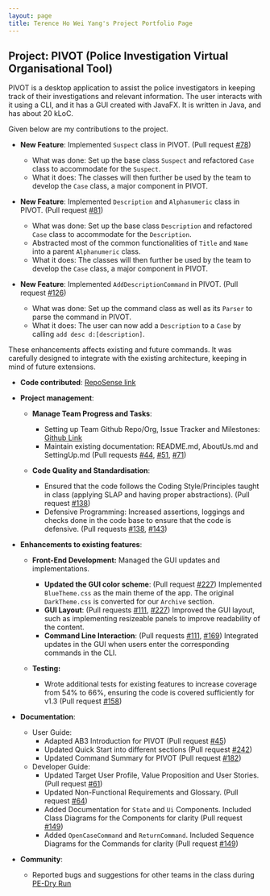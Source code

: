 ```yaml
---
layout: page
title: Terence Ho Wei Yang's Project Portfolio Page
---
```


## Project: PIVOT (Police Investigation Virtual Organisational Tool)
<div style="page-break-after: always;">
PIVOT is a desktop application to assist the police investigators in keeping track of their investigations and relevant information. The user interacts with it using a CLI, and it has a GUI created with JavaFX. It is written in Java, and has about 20 kLoC.

Given below are my contributions to the project.  

* **New Feature**: Implemented `Suspect` class in PIVOT. (Pull request [\#78](https://github.com/AY2021S1-CS2103-F09-2/tp/pull/78))
  * What was done: Set up the base class `Suspect` and refactored `Case` class to accommodate for the `Suspect`.
  * What it does: The classes will then further be used by the team to develop the `Case` class, a major component in PIVOT.

* **New Feature**: Implemented `Description` and `Alphanumeric` class in PIVOT. (Pull request [\#81](https://github.com/AY2021S1-CS2103-F09-2/tp/pull/81))
  * What was done: Set up the base class `Description` and refactored `Case` class to accommodate for the `Description`.
  * Abstracted most of the common functionalities of `Title` and `Name` into a parent `Alphanumeric` class.
  * What it does: The classes will then further be used by the team to develop the `Case` class, a major component in PIVOT.

* **New Feature**: Implemented `AddDescriptionCommand` in PIVOT. (Pull request [\#126](https://github.com/AY2021S1-CS2103-F09-2/tp/pull/126))
  * What was done: Set up the command class as well as its `Parser` to parse the command in PIVOT.
  * What it does: The user can now add a `Description` to a `Case` by calling `add desc d:[description]`.

These enhancements affects existing and future commands. It was carefully designed to integrate with the existing architecture, keeping in mind of future extensions.  

* **Code contributed**: [RepoSense link](https://nus-cs2103-ay2021s1.github.io/tp-dashboard/#breakdown=true&search=&sort=groupTitle&sortWithin=title&since=2020-08-14&timeframe=commit&mergegroup=&groupSelect=groupByRepos&checkedFileTypes=docs~functional-code~test-code~other&tabOpen=true&tabType=authorship&tabAuthor=Vielheim&tabRepo=AY2021S1-CS2103-F09-2%2Ftp%5Bmaster%5D&authorshipIsMergeGroup=false&authorshipFileTypes=docs~functional-code~test-code)  
</div>

* **Project management**:
  * **Manage Team Progress and Tasks**:
    * Setting up Team Github Repo/Org, Issue Tracker and Milestones: [Github Link](https://github.com/AY2021S1-CS2103-F09-2/tp)
    * Maintain existing documentation: README.md, AboutUs.md and SettingUp.md (Pull requests [\#44](https://github.com/AY2021S1-CS2103-F09-2/tp/pull/44), [\#51](https://github.com/AY2021S1-CS2103-F09-2/tp/pull/51), [\#71](https://github.com/AY2021S1-CS2103-F09-2/tp/pull/71))
    
  * **Code Quality and Standardisation**:
    * Ensured that the code follows the Coding Style/Principles taught in class (applying SLAP and having proper abstractions). (Pull request [\#138](https://github.com/AY2021S1-CS2103-F09-2/tp/pull/138))
    * Defensive Programming: Increased assertions, loggings and checks done in the code base to ensure that the code is defensive. (Pull requests [\#138](https://github.com/AY2021S1-CS2103-F09-2/tp/pull/138), [\#143](https://github.com/AY2021S1-CS2103-F09-2/tp/pull/143))  

* **Enhancements to existing features**:
  * **Front-End Development:** Managed the GUI updates and implementations.
    * **Updated the GUI color scheme**: (Pull request [\#227](https://github.com/AY2021S1-CS2103-F09-2/tp/pull/227)) Implemented `BlueTheme.css` as the main theme of the app. The original `DarkTheme.css` is converted for our `Archive` section.
    * **GUI Layout**: (Pull requests [\#111](https://github.com/AY2021S1-CS2103-F09-2/tp/pull/111), [\#227](https://github.com/AY2021S1-CS2103-F09-2/tp/pull/227)) Improved the GUI layout, such as implementing resizeable panels to improve readability of the content.
    * **Command Line Interaction**: (Pull requests [\#111](https://github.com/AY2021S1-CS2103-F09-2/tp/pull/111), [\#169](https://github.com/AY2021S1-CS2103-F09-2/tp/pull/169)) Integrated updates in the GUI when users enter the corresponding commands in the CLI.
    
  * **Testing:** 
    * Wrote additional tests for existing features to increase coverage from 54% to 66%, ensuring the code is covered sufficiently for v1.3 (Pull request [\#158](https://github.com/AY2021S1-CS2103-F09-2/tp/pull/158))

* **Documentation**:
  * User Guide:
    * Adapted AB3 Introduction for PIVOT (Pull request [\#45](https://github.com/AY2021S1-CS2103-F09-2/tp/pull/45))
    * Updated Quick Start into different sections (Pull request [\#242](https://github.com/AY2021S1-CS2103-F09-2/tp/pull/242))
    * Updated Command Summary for PIVOT (Pull request [\#182](https://github.com/AY2021S1-CS2103-F09-2/tp/pull/182))
  * Developer Guide:
    * Updated Target User Profile, Value Proposition and User Stories. (Pull request [\#61](https://github.com/AY2021S1-CS2103-F09-2/tp/pull/61))
    * Updated Non-Functional Requirements and Glossary. (Pull request [\#64](https://github.com/AY2021S1-CS2103-F09-2/tp/pull/64))
    * Added Documentation for `State` and `Ui` Components. Included Class Diagrams for the Components for clarity (Pull request [\#149](https://github.com/AY2021S1-CS2103-F09-2/tp/pull/149))
    * Added `OpenCaseCommand` and `ReturnCommand`. Included Sequence Diagrams for the Commands for clarity (Pull request [\#149](https://github.com/AY2021S1-CS2103-F09-2/tp/pull/149))  


* **Community**:
  * Reported bugs and suggestions for other teams in the class during [PE-Dry Run](https://github.com/Vielheim/ped/issues)
